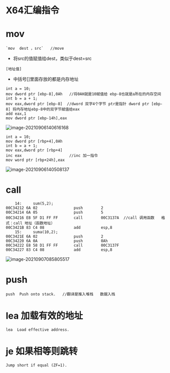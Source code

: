 # X64汇编指令

# mov

```汇编
`mov  dest ，src`   //move
```

- 将src的值赋值给dest，类似于dest=src

```
[地址值] 
```

- 中括号[]里面存放的都是内存地址

```
int a = 10; 
mov dword ptr [ebp-8],0Ah   //将0AH就是10赋值给 ebp-8也就是a所在的内存空间
int b = a + 1; 			
mov eax,dword ptr [ebp-8]  //dword 双字4个字节 ptr是指针 dword ptr [ebp-8] 将内存地址ebp-8中的双字节赋值给eax
add eax,1  
mov dword ptr [ebp-14h],eax  
```

![image-20210906140616168](https:cdn.jsdelivr.net/gh/Tianxin233/NotePicture/img202109071943473.png)

```
int a = 10; 
mov dword ptr [rbp+4],0Ah  
int b = a + 1; 
mov eax,dword ptr [rbp+4]  
inc eax  					//inc 加一指令
mov word ptr [rbp+24h],eax  
```

![image-20210906140508137](https:cdn.jsdelivr.net/gh/Tianxin233/NotePicture/img202109071943854.png)

# call

```
    14: 	sum(5,2);
00C34212 6A 02                push        2  
00C34214 6A 05                push        5  
00C34216 E8 5F D1 FF FF       call        00C3137A  //call 调用函数   格式：call 地址（函数地址）
00C3421B 83 C4 08             add         esp,8  
    15: 	suma(10,2);
00C3421E 6A 02                push        2  
00C34220 6A 0A                push        0Ah  
00C34222 E8 58 D1 FF FF       call        00C3137F  
00C34227 83 C4 08             add         esp,8  

```

![image-20210907085805517](https:cdn.jsdelivr.net/gh/Tianxin233/NotePicture/img202109071943807.png)

# push  

```
push  Push onto stack.   //翻译是推入堆栈   数据入栈
```



# lea  加载有效的地址 

```
lea  Load effective address.
```

# je	如果相等则跳转

```
Jump short if equal (ZF=1).
```

